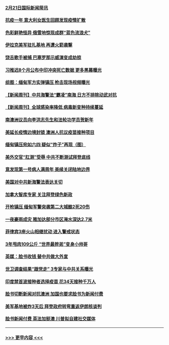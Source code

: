 #### [2月21日国际新闻简讯](../pages/prog202/a103059078.md?t=02220251) 
#### [抗疫一年 意大利女医生回顾发现疫情扩散](../pages/prog202/a103059081.md?t=02220251) 
#### [色彩鲜艳怪异 俄雪地惊现成群“蓝色流浪犬”](../pages/prog202/a103059002.md?t=02220251) 
#### [伊拉克美军驻扎基地 再遭火箭袭撃](../pages/prog202/a103058965.md?t=02220251) 
#### [饶舌歌手被捕 巴塞罗那示威演变成劫掠](../pages/prog202/a103058943.md?t=02220251) 
#### [习推迟8个月公布中印冲突死亡数据 更多黑幕曝光](../pages/prog202/a103058861.md?t=02220251) 
#### [组图：缅甸军方实弹镇压 枪击现场视频曝光](../pages/prog202/a103058780.md?t=02220251) 
#### [【新闻周刊】中共海警法“霸凌”南海 日方不排除动武对抗](../pages/prog202/a103058765.md?t=02220251) 
#### [【新闻周刊】全球感染率降低 病毒新变种持续蔓延](../pages/prog202/a103058744.md?t=02220251) 
#### [南澳洲议员向李洪志先生和法轮功学员贺新年](../pages/prog202/a103058562.md?t=02220251) 
#### [美延长疫情边境封锁 澳洲人抗议疫苗接种项目](../pages/prog202/a103058717.md?t=02220251) 
#### [缅甸镇压宛如六四 疑似“炸子”再现（图）](../pages/prog202/a103058677.md?t=02220251) 
#### [美外交官“肛测”受辱 中共不断测试拜登底线](../pages/prog202/a103058673.md?t=02220251) 
#### [意发现第一号病人满周年 美续关闭陆地边界](../pages/prog202/a103058599.md?t=02220251) 
#### [美国对中共新海警法表达关切](../pages/prog202/a103058568.md?t=02220251) 
#### [加拿大智库专家 关注拜登绿色新政](../pages/prog202/a103058527.md?t=02220251) 
#### [开枪镇压 缅甸军警突袭第二大城酿2死20伤](../pages/prog202/a103058525.md?t=02220251) 
#### [一夜豪雨成灾 雅加达部分市区淹水深达2.7米](../pages/prog202/a103058516.md?t=02220251) 
#### [菲律宾3座火山相继扰动 进入警戒状态](../pages/prog202/a103058512.md?t=02220251) 
#### [3年甩肉109公斤  “世界最胖弟”变身小帅哥](../pages/prog202/a103058339.md?t=02220251) 
#### [英媒：脸书收钱 替中共做大外宣](../pages/prog202/a103058329.md?t=02220251) 
#### [世卫调查结果“跟党走” 3专家与中共关系曝光](../pages/prog202/a103058311.md?t=02220251) 
#### [印度禁首波接种者选择疫苗 花34天接种千万人](../pages/prog202/a103058250.md?t=02220251) 
#### [脸书切断新闻对抗澳洲 加国也要求脸书为新闻付费](../pages/prog202/a103058116.md?t=02220251) 
#### [美军基地被炸3天后 拜登政府转弯重返伊朗核谈判](../pages/prog202/a103058085.md?t=02220251) 
#### [脸书新闻付费 英法加挺澳 川普拟自建社交媒体](../pages/prog202/a103058139.md?t=02220251) 

----
#### [ >>> 更早内容 <<< ](../indexes/prog202-earlier.md)
